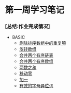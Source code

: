 # 第一周学习笔记
### [总结:作业完成情况]
- BASIC
    - [删除排序数组中的重复项]()
    - [旋转数组]()
    - [合并两个有序链表]()
    - [合并两个有序数组]()
    - [两数之和]()
    - [移动零]()
    - [加一]()
    - [有效的字母异位词]()
